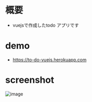 # 概要
* vuejsで作成したtodo アプリです

# demo
* https://to-do-vuejs.herokuapp.com

# screenshot
![image](https://user-images.githubusercontent.com/39234092/105274685-02f03d00-5be1-11eb-843e-5ba744a19399.png)
